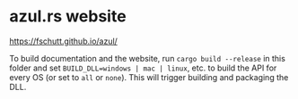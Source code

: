 # azul.rs website

https://fschutt.github.io/azul/

To build documentation and the website, run `cargo build --release` in
this folder and set `BUILD_DLL=windows | mac | linux`, etc. to build the
API for every OS (or set to `all` or `none`). This will trigger building
and packaging the DLL.